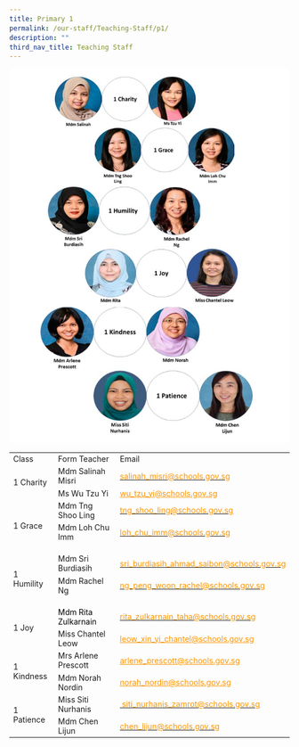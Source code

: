 ```yaml
---
title: Primary 1
permalink: /our-staff/Teaching-Staff/p1/
description: ""
third_nav_title: Teaching Staff
---
```

![](/images/new%20p1%2030%20june.jpg)

<table class="tg">
<tbody>
  <tr>
    <td class="tg-dgl5">Class</td>
    <td class="tg-dgl5">Form Teacher</td>
    <td class="tg-dgl5">Email</td>
  </tr>
  <tr>
    <td rowspan="3" class="tg-ktyi">1 Charity</td>
    <td class="tg-ktyi">Mdm Salinah Misri</td>
    <td class="tg-ktyi"><a rel="noopener noreferrer" target="_blank" href="mailto:salinah_misri@schools.gov.sg"><span style="color:#FC9400">salinah_misri@schools.gov.sg</span></a></td>
  </tr>
  <tr>
    <td class="tg-ktyi">Ms Wu Tzu Yi</td>
    <td class="tg-a2w0"><a href="mailto:wu\_tzu\_yi@schools.gov.sg"><span style="text-decoration:underline;color:#FC9400">wu_tzu_yi@schools.gov.sg</span></a></td>
  </tr>
  <tr>
    
  </tr>
  <tr>
    <td rowspan="2" class="tg-ktyi">1 Grace</td>
    <td class="tg-ktyi">Mdm Tng Shoo Ling</td>
    <td class="tg-ktyi"><a rel="noopener noreferrer" target="_blank" href="mailto:&nbsp;tng_shoo_ling@schools.gov.sg"><span style="color:#FC9400">tng_shoo_ling@schools.gov.sg</span></a></td>
  </tr>
  <tr>
    <td class="tg-ktyi">Mdm Loh Chu Imm<br><br><span style="background-color:initial"></span></td>
    <td class="tg-a2w0"><a rel="noopener noreferrer" target="_blank" href="mailto:loh_chu_imm@schools.gov.sg"><span style="color:#FC9400">loh_chu_imm@schools.gov.sg</span></a><br><br></td>
  </tr>
  <tr>
    <td rowspan="2" class="tg-ktyi">1 Humility</td>
    <td class="tg-ktyi">Mdm Sri Burdiasih</td>
    <td class="tg-ktyi"><a rel="noopener noreferrer" target="_blank" href="mailto:sri_burdiasih_ahmad_saibon@schools.gov.sg"><span style="color:#FC9400">sri_burdiasih_ahmad_saibon@schools.gov.sg</span></a></td>
  </tr>
  <tr>
    <td class="tg-ktyi">Mdm Rachel Ng<br><br></td>
    <td class="tg-dm87"><a rel="noopener noreferrer" target="_blank" href="mailto:ng_peng_woon_rachel@schools.gov.sg"><span style="color:#FC9400">ng_peng_woon_rachel@schools.gov.sg</span></a><br><br><a rel="noopener noreferrer" span=""></a></td>
  </tr>
  <tr>
    <td rowspan="2" class="tg-ktyi">1 Joy</td>
    <td class="tg-ktyi"><span style="color:#000">Mdm Rita Zulkarnain</span></td>
    <td class="tg-ktyi"><a rel="noopener noreferrer" target="_blank" href="mailto:rita_zulkarnain_taha@schools.gov.sg"><span style="color:#FC9400">rita_zulkarnain_taha@schools.gov.sg</span></a></td>
  </tr>
  <tr>
    <td class="tg-ktyi">Miss Chantel Leow</td>
    <td class="tg-a2w0"><a href="mailto:leow_xin_yi_chantel@schools.gov.sg"><span style="text-decoration:underline;color:#FC9400">leow_xin_yi_chantel@schools.gov.sg</span></a></td>
  </tr>
  <tr>
    <td rowspan="3" class="tg-ktyi">1 Kindness</td>
    <td class="tg-ktyi">Mrs Arlene Prescott</td>
    <td class="tg-a2w0"><a href="mailto:arlene_prescott@schools.gov.sg"><span style="text-decoration:underline;color:#FC9400">arlene_prescott@schools.gov.sg </span></a></td>
  </tr>
  <tr>
    <td class="tg-ktyi">Mdm Norah Nordin</td>
    <td class="tg-a2w0"><a rel="noopener noreferrer" target="_blank" href="mailto:norah_nordin@schools.gov.sg"><span style="text-decoration:underline;color:#FC9400">norah_nordin@schools.gov.sg</span></a> </td>
  </tr>
  <tr>
  
  </tr>
  <tr>
    <td rowspan="2" class="tg-ktyi">1 Patience</td>
    <td class="tg-ktyi">Miss Siti Nurhanis</td>
    <td class="tg-ktyi"><a rel="noopener noreferrer" target="_blank" href="mailto:&nbsp;siti_nurhanis_zamrot@schools.gov.sg"><span style="color:#FC9400">&nbsp;siti_nurhanis_zamrot@schools.gov.sg</span></a></td>
  </tr>
  <tr>
    <td class="tg-ktyi">Mdm Chen Lijun</td>
    <td class="tg-ktyi"><a rel="noopener noreferrer" target="_blank" href="mailto:chen_lijun@schools.gov.sg"><span style="color:#FC9400">chen_lijun@schools.gov.sg</span></a></td>
</tr><tr>
  </tr>		
</tbody>
</table>